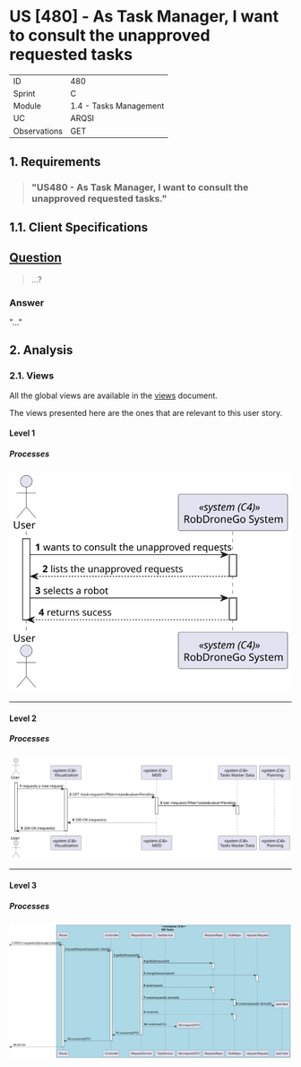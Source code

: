 # US [480] - As Task Manager, I want to consult the unapproved requested tasks

|              |                        |
| ------------ | ---------------------- |
| ID           | 480                    |
| Sprint       | C                      |
| Module       | 1.4 - Tasks Management |
| UC           | ARQSI                  |
| Observations | GET                    |

## 1. Requirements

> ### "US480 - As Task Manager, I want to consult the unapproved requested tasks."

## 1.1. Client Specifications

## [Question](https://moodle.isep.ipp.pt/mod/forum/discuss.php?d=)

> ...?

### Answer

"..."

## 2. Analysis

### 2.1. Views

All the global views are available in the [views](../../views/readme.md) document.

The views presented here are the ones that are relevant to this user story.

#### Level 1

##### Processes

![Level 1 Processes View](views/level-1/assets/process-view.svg)

---

#### Level 2

##### Processes

![Level 2 Processes View](views/level-2/assets/process-view.svg)

---

#### Level 3

##### Processes

![Level 3 Processes View](views/level-3/assets/process-view.svg)
